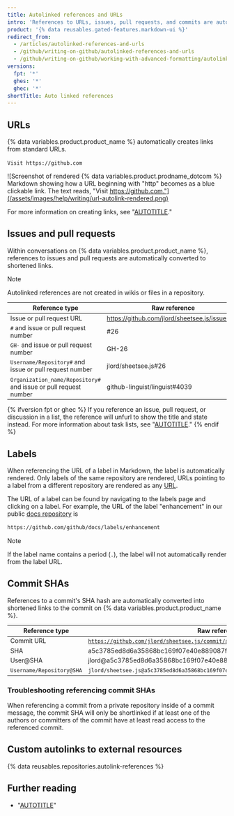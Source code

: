 ```yaml
---
title: Autolinked references and URLs
intro: 'References to URLs, issues, pull requests, and commits are automatically shortened and converted into links.'
product: '{% data reusables.gated-features.markdown-ui %}'
redirect_from:
  - /articles/autolinked-references-and-urls
  - /github/writing-on-github/autolinked-references-and-urls
  - /github/writing-on-github/working-with-advanced-formatting/autolinked-references-and-urls
versions:
  fpt: '*'
  ghes: '*'
  ghec: '*'
shortTitle: Auto linked references
---
```

## URLs

{% data variables.product.product_name %} automatically creates links from standard URLs.

`Visit https://github.com`

![Screenshot of rendered {% data variables.product.prodname_dotcom %} Markdown showing how a URL beginning with "http" becomes as a blue clickable link. The text reads, "Visit https://github.com."](/assets/images/help/writing/url-autolink-rendered.png)

For more information on creating links, see "[AUTOTITLE](/get-started/writing-on-github/getting-started-with-writing-and-formatting-on-github/basic-writing-and-formatting-syntax#links)."

## Issues and pull requests

Within conversations on {% data variables.product.product_name %}, references to issues and pull requests are automatically converted to shortened links.

> [!NOTE]
> Autolinked references are not created in wikis or files in a repository.

| Reference type | Raw reference | Short link |
| --- | --- | --- |
| Issue or pull request URL | https://github.com/jlord/sheetsee.js/issues/26 | [#26](https://github.com/jlord/sheetsee.js/issues/26)
| `#` and issue or pull request number | #26 | [#26](https://github.com/jlord/sheetsee.js/issues/26) |
| `GH-` and issue or pull request number | GH-26 | [GH-26](https://github.com/jlord/sheetsee.js/issues/26) |
| `Username/Repository#` and issue or pull request number | jlord/sheetsee.js#26 | [jlord/sheetsee.js#26](https://github.com/jlord/sheetsee.js/issues/26)
| `Organization_name/Repository#` and issue or pull request number | github-linguist/linguist#4039 | [github-linguist/linguist#4039](https://github.com/github-linguist/linguist/pull/4039)

{% ifversion fpt or ghec %}
If you reference an issue, pull request, or discussion in a list, the reference will unfurl to show the title and state instead. For more information about task lists, see "[AUTOTITLE](/get-started/writing-on-github/working-with-advanced-formatting/about-task-lists)."
{% endif %}

## Labels

When referencing the URL of a label in Markdown, the label is automatically rendered. Only labels of the same repository are rendered, URLs pointing to a label from a different repository are rendered as any [URL](/get-started/writing-on-github/working-with-advanced-formatting/autolinked-references-and-urls#urls).

The URL of a label can be found by navigating to the labels page and clicking on a label. For example, the URL of the label "enhancement" in our public [docs repository](https://github.com/github/docs/) is

```markdown
https://github.com/github/docs/labels/enhancement
```

> [!NOTE]
> If the label name contains a period (`.`), the label will not automatically render from the label URL.

## Commit SHAs

References to a commit's SHA hash are automatically converted into shortened links to the commit on {% data variables.product.product_name %}.

| Reference type | Raw reference | Short link |
| --- | --- | --- |
| Commit URL | [`https://github.com/jlord/sheetsee.js/commit/a5c3785ed8d6a35868bc169f07e40e889087fd2e`](https://github.com/jlord/sheetsee.js/commit/a5c3785ed8d6a35868bc169f07e40e889087fd2e) | [a5c3785](https://github.com/jlord/sheetsee.js/commit/a5c3785ed8d6a35868bc169f07e40e889087fd2e) |
| SHA | a5c3785ed8d6a35868bc169f07e40e889087fd2e | [a5c3785](https://github.com/jlord/sheetsee.js/commit/a5c3785ed8d6a35868bc169f07e40e889087fd2e) |
| User@SHA | jlord@a5c3785ed8d6a35868bc169f07e40e889087fd2e | [jlord@a5c3785](https://github.com/jlord/sheetsee.js/commit/a5c3785ed8d6a35868bc169f07e40e889087fd2e)
| `Username/Repository@SHA` | `jlord/sheetsee.js@a5c3785ed8d6a35868bc169f07e40e889087fd2e` | [`jlord/sheetsee.js@a5c3785`](https://github.com/jlord/sheetsee.js/commit/a5c3785ed8d6a35868bc169f07e40e889087fd2e) |

### Troubleshooting referencing commit SHAs

When referencing a commit from a private repository inside of a commit message, the commit SHA will only be shortlinked if at least one of the authors or committers of the commit have at least read access to the referenced commit.

## Custom autolinks to external resources

{% data reusables.repositories.autolink-references %}

## Further reading

* "[AUTOTITLE](/get-started/writing-on-github/getting-started-with-writing-and-formatting-on-github/basic-writing-and-formatting-syntax)"
